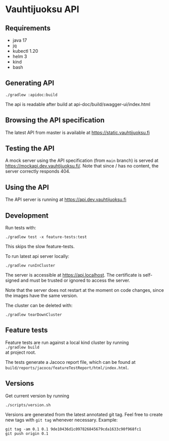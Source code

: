 # Vauhtijuoksu API

## Requirements
* java 17
* jq
* kubectl 1.20
* helm 3
* kind
* bash

## Generating API
```shell
./gradlew :apidoc:build
```
The api is readable after build at api-doc/build/swagger-ui/index.html

## Browsing the API specification
The latest API from master is available at https://static.vauhtijuoksu.fi

## Testing the API
A mock server using the API specification (from `main` branch) is served at https://mockapi.dev.vauhtijuoksu.fi/.
Note that since / has no content, the server correctly responds 404.

## Using the API
The API server is running at https://api.dev.vauhtijuoksu.fi

## Development
Run tests with:
```shell
./gradlew test -x feature-tests:test
```
This skips the slow feature-tests. 

To run latest api server locally:
```shell
./gradlew runInCluster
```
The server is accessible at https://api.localhost. The certificate is self-signed and must be trusted or ignored 
to access the server.

Note that the server does not restart at the moment on code changes, since the images have the same version.

The cluster can be deleted with:
```shell
./gradlew tearDownCluster
```

## Feature tests

Feature tests are run against a local kind cluster by running \
`./gradlew build` \
at project root.

The tests generate a Jacoco report file, which can be found at
`build/reports/jacoco/featureTestReport/html/index.html`.

## Versions
Get current version by running
```shell
./scripts/version.sh
```

Versions are generated from the latest annotated git tag.
Feel free to create new tags with `git tag` whenever necessary.
Example:
```shell
git tag -am 0.1 0.1 9de10436d1c097826845679cda1633c90f968fc1
git push origin 0.1
```
